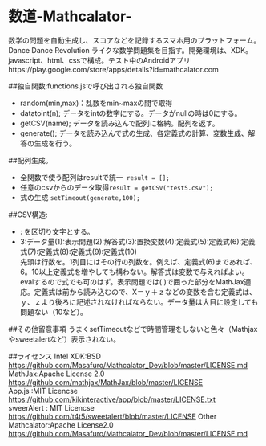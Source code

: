 数道-Mathcalator-
==========================================

数学の問題を自動生成し、スコアなどを記録するスマホ用のプラットフォーム。Dance Dance Revolution ライクな数学問題集を目指す。開発環境は、XDK。javascript、html、cssで構成。テスト中のAndroidアプリhttps://play.google.com/store/apps/details?id=mathcalator.com  

##独自関数:functions.jsで呼び出される独自関数  
* random(min,max)：乱数をmin~maxの間で取得
* datatoint(n); データをintの数字にする。データがnullの時は0にする。
* getCSV(name); データを読み込んで配列に格納。配列を返す。
* generate(); データを読み込んで式の生成、各定義式の計算、変数生成、解答の生成を行う。

##配列生成。　　
* 全関数で使う配列はresultで統一` result = [];`　　
* 任意のcsvからのデータ取得` result = getCSV("test5.csv"); `　　
* 式の生成 ` setTimeout(generate,100); `　　


##CSV構造:
* : を区切り文字とする。
* 3:データ量(1):表示問題(2):解答式(3):置換変数(4):定義式(5):定義式(6):定義式(7):定義式(8):定義式(9):定義式(10)  
先頭は行数を。1列目にはその行の列数を。例えば、定義式(6)まであれば、6。10以上定義式を増やしても構わない。解答式は変数で与えればよい。evalするので式でも可のはず。表示問題では\( \)で囲った部分をMathJax適応。定義式は前から読み込むので、X＝ｙ＋ｚなどの変数を含む定義式は、ｙ、ｚより後ろに記述されなければならない。データ量は大目に設定しても問題ない（10など）。

##その他留意事項
うまくsetTimeoutなどで時間管理をしないと色々（Mathjaxやsweetalertなど）表示されない。

##ライセンス
Intel XDK:BSD https://github.com/Masafuro/Mathcalator_Dev/blob/master/LICENSE.md  
MathJax:Apache License 2.0 https://github.com/mathjax/MathJax/blob/master/LICENSE  
App.js :MIT Licencse https://github.com/kikinteractive/app/blob/master/LICENSE.txt  
sweerAlert : MIT Licencse https://github.com/t4t5/sweetalert/blob/master/LICENSE
Other  
 Mathcalator:Apache License2.0 https://github.com/Masafuro/Mathcalator_Dev/blob/master/LICENSE.md  
